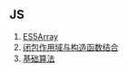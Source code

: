 ## JS
1. [ES5Array](https://github.com/zhangaming/my-blog/blob/master/md/es5-array.md)  
2. [闭包作用域与构造函数结合](https://github.com/zhangaming/my-blog/blob/master/func/func.md)  
3. [基础算法](https://github.com/zhangaming/my-blog/blob/master/md/js-common-algorithm.md) 
